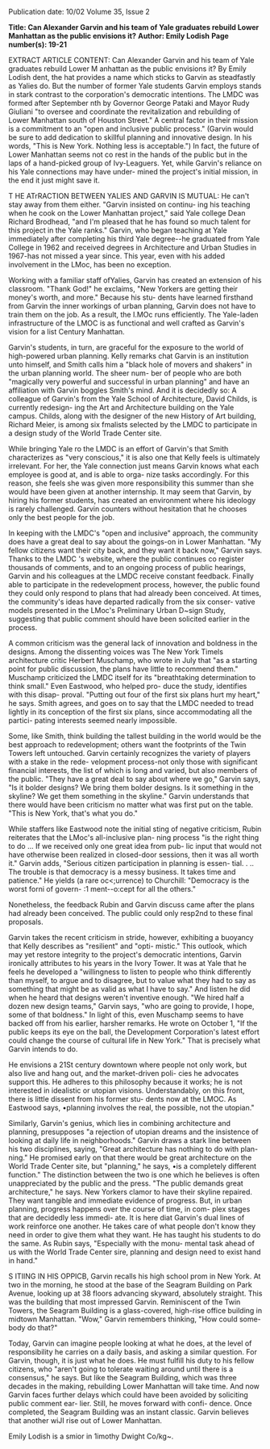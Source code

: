 Publication date: 10/02
Volume 35, Issue 2

**Title: Can Alexander Garvin and his team of Yale graduates rebuild Lower Manhattan as the public envisions it?**
**Author: Emily Lodish**
**Page number(s): 19-21**

EXTRACT ARTICLE CONTENT:
Can Alexander Garvin and 
his team of Yale graduates 
rebuild Lower M anhattan as 
the public envisions it? 
By Emily Lodish 
dent, the hat provides a name which sticks to Garvin as steadfastly 
as Yalies do. But the number of former Yale students Garvin 
employs stands in stark contrast to the corporation's democratic 
intentions. The LMDC was formed after September nth by Governor 
George Pataki and Mayor Rudy Giuliani "to oversee and coordinate 
the revitalization and rebuilding of Lower Manhattan south of 
Houston Street." A central factor in their mission is a commitment 
to an "open and inclusive public process." (Garvin would be sure to 
add dedication to skillful planning and innovative design. In his 
words, "This is New York. Nothing less is acceptable.") In fact, the 
future of Lower Manhattan seems not co rest in the hands of the 
public but in the laps of a hand-picked group of Ivy-Leaguers. Yet, 
while Garvin's reliance on his Yale connections may have under-
mined the project's initial mission, in the end it just might save it. 


T
HE ATrRACTION BETWEEN YALIES AND GARVIN IS MUTUAL: He 
can't stay away from them either. "Garvin insisted on continu-
ing his teaching when he cook on the Lower Manhattan project," 
said Yale college Dean Richard Brodhead, "and I'm pleased that he 
has found so much talent for this project in the Yale ranks." Garvin, 
who began teaching at Yale immediately after completing his third 
Yale degree--he graduated from Yale College in 1962 and received 
degrees in Architecture and Urban Studies in 1967-has not missed 
a year since. This year, even with his added involvement in the 
LMoc, has been no exception. 

Working with a familiar staff ofYalies, Garvin has created an 
extension of his classroom. "Thank God!" he exclaims, "New 
Yorkers are getting their money's worth, and more." Because his stu-
dents have learned firsthand from Garvin the inner workings of 
urban planning, Garvin does not have to train them on the job. As 
a result, the I.MOc runs efficiently. The Yale-laden infrastructure of 
the LMOC is as functional and well crafted as Garvin's vision for a 
list Century Manhattan. 

Garvin's students, in turn, are graceful for the exposure to the 
world of high-powered urban planning. Kelly remarks chat Garvin 
is an institution unto himself, and Smith calls him a "black hole of 
movers and shakers" in the urban planning world. The sheer num-
ber of people who are both "magically very powerful and successful 
in urban planning" and have an affiliation with Garvin boggles 
Smith's mind. And it is decidedly so: A colleague of Garvin's from 
the Yale School of Architecture, David Childs, is currently redesign-
ing the Art and Architecture building on the Yale campus. Childs, 
along with the designer of the new History of Art building, Richard 
Meier, is among six fmalists selected by the LMDC to participate in 
a design study of the World Trade Center site. 

While bringing Yale ro the LMDC is an effort of Garvin's that 
Smith characterizes as "very conscious," it is also one that Kelly feels 
is ultimately irrelevant. For her, the Yale connection just means 
Garvin knows what each employee is good at, and is able to orga-
nize tasks accordingly. For this reason, she feels she was given more 
responsibility this summer than she would have been given at 
another internship. It may seem that Garvin, by hiring his former 
students, has created an environment where his ideology is rarely 
challenged. Garvin counters without hesitation that he chooses 
only the best people for the job. 

In keeping with the LMDC's "open and inclusive" approach, the 
community does have a great deal to say about the goings-on in 
Lower Manhattan. "My fellow citizens want their city back, and 
they want it back now," Garvin says. Thanks to the LMDC 's website, 
where the public continues co register thousands of comments, and 
to an ongoing process of public hearings, Garvin and his colleagues 
at the LMDC receive constant feedback. Finally able to participate in 
the redevelopment process, however, the public found they could 
only respond to plans that had already been conceived. At times, 
the community's ideas have departed radically from the six conser-
vative models presented in the LMoc's Preliminary Urban D~sign 
Study, suggesting that public comment 
should have been solicited earlier in the 
process. 

A common criticism was the general 
lack of innovation and boldness in the 
designs. Among the dissenting voices was 
The New York Timels architecture critic 
Herbert Muschamp, who wrote in July that 
"as a starting point for public discussion, 
the plans have little to recommend them." 
Muschamp criticized the LMDC itself for its 
"breathtaking determination to think 
small." Even Eastwood, who helped pro-
duce the study, identifies with this disap-
proval. "Putting out four of the first six 
plans hurt my heart," he says. Smith agrees, 
and goes on to say that the LMDC needed to 
tread lightly in its conception of the first six 
plans, since accommodating all the partici-
pating interests seemed nearly impossible. 

Some, like Smith, think building the tallest 
building in the world would be the best 
approach to redevelopment; others want 
the footprints of the Twin Towers left 
untouched. Garvin certainly recognizes the 
variety of players with a stake in the rede-
velopment process-not only those with 
significant financial interests, the list of 
which is long and varied, but also members 
of the public. "They have a great deal to say 
about where we go," Garvin says, "Is it 
bolder designs? We bring them bolder 
designs. Is it something in the skyline? We 
get them something in the skyline." Garvin 
understands that there would have been 
criticism no matter what was first put on 
the table. "This is New York, that's what 
you do." 

While staffers like Eastwood note the 
initial sting of negative criticism, Rubin 
reiterates that the LMoc's all-inclusive plan-
ning process "is the right thing to do ... If 
we received only one great idea from pub-
lic input that would not have otherwise 
been realized in closed-door sessions, then 
it was all worth it." Garvin adds, "Serious 
citizen participation in planning is essen-
tial. . .. The trouble is that democracy is a 
messy business. It takes time and patience." 
He yields (a rare oc<;urrence) to Churchill: 
"Democracy is the worst forni of govern- :1 
ment--o:cept 
for 
all 
the 
others." 

Nonetheless, the feedback Rubin and 
Garvin discuss came after the plans had 
already been conceived. The public could 
only resp2nd to these final proposals. 

Garvin takes the recent criticism in 
stride, however, exhibiting a buoyancy that 
Kelly describes as "resilient" and "opti-
mistic." This outlook, which may yet 
restore integrity to the project's democratic 
intentions, Garvin ironically attributes to 
his years in the Ivory Tower. It was at Yale 
that he feels he developed a "willingness to 
listen to people who think differently than 
myself, to argue and to disagree, but to 
value what they had to say as something 
that might be as valid as what I have to 
say." And listen he did when he heard that 
designs weren't inventive enough. "We 
hired half a dozen new design teams," 
Garvin says, "who are going to provide, I 
hope, some of that boldness." In light of 
this, even Muschamp seems to have backed 
off from his earlier, harsher remarks. He 
wrote on October 1, "If the public keeps its 
eye on the ball, 
the Development 
Corporation's latest effort could change the 
course of cultural life in New York." That is 
precisely what Garvin intends to do. 

He envisions a 21St century downtown 
where people not only work, but also live 
and hang out, and the market-driven poli-
cies he advocates support this. He adheres 
to this philosophy because it works; he is 
not interested in idealistic or utopian 
visions. Understandably, on this front, 
there is little dissent from his former stu-
dents now at the LMOC. As Eastwood says, 
•planning involves the real, the possible, 
not the utopian." 

Similarly, Garvin's genius, which lies 
in combining architecture and planning, 
presupposes "a rejection of utopian dreams 
and the insistence of looking at daily life in 
neighborhoods." Garvin draws a stark line 
between his two disciplines, saying, "Great 
architecture has nothing to do with plan-
ning." He promised early on that there 
would be great architecture on the World 
Trade Center site, but "planning," he says, 
•is a completely different function." The 
distinction between the two is one which 
he believes is often unappreciated by the 
public and the press. "The public demands 
great architecture," he says. New Yorkers 
clamor to have their skyline repaired. They 
want tangible and immediate evidence of 
progress. But, in urban planning, progress 
happens over the course of time, in com-
plex stages that are decidedly less immedi-
ate. It is here diat Garvin's dual lines of 
work reinforce one another. He takes care 
of what people don't know they need in 
order to give them what they want. He has 
taught his students to do the same. As 
Rubin says, "Especially with the monu-
mental task ahead of us with the World 
Trade Center sire, planning and design 
need to exist hand in hand." 

S
ITIING IN HIS OPPICB, Garvin recalls 
his high school prom in New York. At 
two in the morning, he stood at the base of 
the Seagram Building on Park Avenue, 
looking up at 38 floors advancing skyward, 
absolutely straight. This was the building 
that most impressed Garvin. Reminiscent 
of the Twin Towers, the Seagram Building 
is a glass-covered, high-rise office building 
in midtown Manhattan. "Wow," Garvin 
remembers thinking, "How could some-
body do that?" 

Today, Garvin can imagine people 
looking at what he does, at the level of 
responsibility he carries on a daily basis, 
and asking a similar question. For Garvin, 
though, it is just what he does. He must 
fulfill his duty to his fellow citizens, who 
"aren't going to tolerate waiting around 
until there is a consensus," he says. But like 
the Seagram Building, which was three 
decades in the making, rebuilding Lower 
Manhattan will take time. And now Garvin 
faces further delays which could have been 
avoided by soliciting public comment ear-
lier. Still, he moves forward with confi-
dence. Once completed, the Seagram 
Building was an instant classic. Garvin 
believes that another wiJI rise out of Lower 
Manhattan. 

Emily Lodish is a smior in 1imothy 
Dwight Co/kg~.